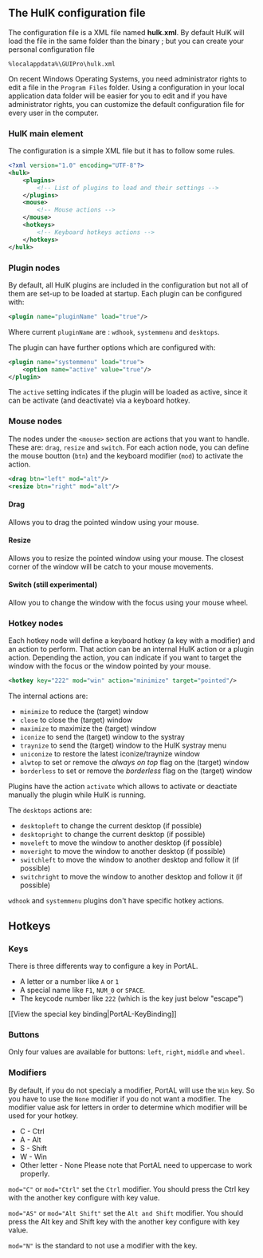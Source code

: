 ## The HulK configuration file

The configuration file is a XML file named **hulk.xml**.
By default HulK will load the file in the same folder than the binary ; but you can create your personal configuration file
```
%localappdata%\GUIPro\hulk.xml
```

On recent Windows Operating Systems, you need administrator rights to edit a file in the `Program Files` folder. Using a configuration in your local application data folder will be easier for you to edit and if you have administrator rights, you can customize the default configuration file for every user in the computer.

### HulK main element

The configuration is a simple XML file but it has to follow some rules.
```XML
<?xml version="1.0" encoding="UTF-8"?>
<hulk>
	<plugins>
		<!-- List of plugins to load and their settings -->
	</plugins>
	<mouse>
		<!-- Mouse actions -->
	</mouse>
	<hotkeys>
		<!-- Keyboard hotkeys actions -->
	</hotkeys>
</hulk>
```

### Plugin nodes

By default, all HulK plugins are included in the configuration but not all of them are set-up to be loaded at startup.
Each plugin can be configured with:
```XML
<plugin name="pluginName" load="true"/>
```
Where current `pluginName` are : `wdhook`, `systemmenu` and `desktops`.

The plugin can have further options which are configured with:
```XML
<plugin name="systemmenu" load="true">
	<option name="active" value="true"/>
</plugin>
```
The `active` setting indicates if the plugin will be loaded as active, since it can be activate (and deactivate) via a keyboard hotkey.

### Mouse nodes

The nodes under the `<mouse>` section are actions that you want to handle.
These are: `drag`, `resize` and `switch`.
For each action node, you can define the mouse boutton (`btn`) and the keyboard modifier (`mod`) to activate the action.

```XML
<drag btn="left" mod="alt"/>
<resize btn="right" mod="alt"/>
```

#### Drag

Allows you to drag the pointed window using your mouse.

#### Resize

Allows you to resize the pointed window using your mouse.
The closest corner of the window will be catch to your mouse movements.

#### Switch (still experimental)

Allow you to change the window with the focus using your mouse wheel.

### Hotkey nodes

Each hotkey node will define a keyboard hotkey (a key with a modifier) and an action to perform.
That action can be an internal HulK action or a plugin action.
Depending the action, you can indicate if you want to target the window with the focus or the window pointed by your mouse.

```XML
<hotkey key="222" mod="win" action="minimize" target="pointed"/>
```

The internal actions are:
 * `minimize` to reduce the (target) window
 * `close` to close the (target) window
 * `maximize` to maximize the (target) window
 * `iconize` to send the (target) window to the systray
 * `traynize` to send the (target) window to the HulK systray menu
 * `uniconize` to restore the latest iconize/traynize window
 * `alwtop` to set or remove the *always on top* flag on the (target) window
 * `borderless` to set or remove the *borderless* flag on the (target) window

Plugins have the action `activate` which allows to activate or deactiate manually the plugin while HulK is running.

The `desktops` actions are:
 * `desktopleft` to change the current desktop (if possible)
 * `desktopright` to change the current desktop (if possible)
 * `moveleft` to move the window to another desktop (if possible)
 * `moveright` to move the window to another desktop (if possible)
 * `switchleft` to move the window to another desktop and follow it (if possible)
 * `switchright` to move the window to another desktop and follow it (if possible)

`wdhook` and `systemmenu` plugins don't have specific hotkey actions.

## Hotkeys

### Keys
There is three differents way to configure a key in PortAL.

* A letter or a number like `A` or `1`
* A special name like `F1`, `NUM_0` or `SPACE`.
* The keycode number like `222` (which is the key just below "escape")

[[View the special key binding|PortAL-KeyBinding]]

### Buttons
Only four values are available for buttons: `left`, `right`, `middle` and `wheel`.

### Modifiers
By default, if you do not specialy a modifier, PortAL will use the `Win` key. So you have to use the `None` modifier if you do not want a modifier.
The modifier value ask for letters in order to determine which modifier will be used for your hotkey.
* C - Ctrl
* A - Alt
* S - Shift
* W - Win
* Other letter - None
Please note that PortAL need to uppercase to work properly.

`mod="C"` or `mod="Ctrl"` set the `Ctrl` modifier. You should press the Ctrl key with the another key configure with key value.

`mod="AS"` or `mod="Alt Shift"` set the `Alt and Shift` modifier. You should press the Alt key and Shift key with the another key configure with key value.

`mod="N"` is the standard to not use a modifier with the key.